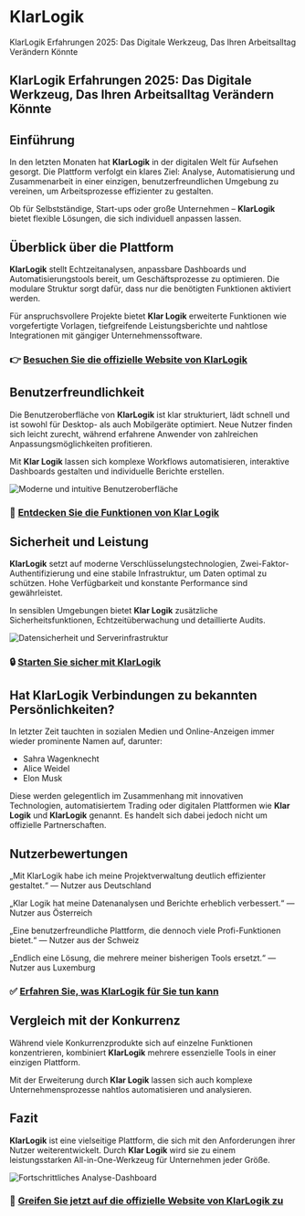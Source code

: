 # KlarLogik
KlarLogik Erfahrungen 2025: Das Digitale Werkzeug, Das Ihren Arbeitsalltag Verändern Könnte
## KlarLogik Erfahrungen 2025: Das Digitale Werkzeug, Das Ihren Arbeitsalltag Verändern Könnte

## Einführung
In den letzten Monaten hat **KlarLogik** in der digitalen Welt für Aufsehen gesorgt. Die Plattform verfolgt ein klares Ziel: Analyse, Automatisierung und Zusammenarbeit in einer einzigen, benutzerfreundlichen Umgebung zu vereinen, um Arbeitsprozesse effizienter zu gestalten.

Ob für Selbstständige, Start-ups oder große Unternehmen – **KlarLogik** bietet flexible Lösungen, die sich individuell anpassen lassen.

## Überblick über die Plattform
**KlarLogik** stellt Echtzeitanalysen, anpassbare Dashboards und Automatisierungstools bereit, um Geschäftsprozesse zu optimieren. Die modulare Struktur sorgt dafür, dass nur die benötigten Funktionen aktiviert werden.

Für anspruchsvollere Projekte bietet **Klar Logik** erweiterte Funktionen wie vorgefertigte Vorlagen, tiefgreifende Leistungsberichte und nahtlose Integrationen mit gängiger Unternehmenssoftware.

### 👉 **[Besuchen Sie die offizielle Website von KlarLogik](https://klarlogik.at)**

## Benutzerfreundlichkeit
Die Benutzeroberfläche von **KlarLogik** ist klar strukturiert, lädt schnell und ist sowohl für Desktop- als auch Mobilgeräte optimiert. Neue Nutzer finden sich leicht zurecht, während erfahrene Anwender von zahlreichen Anpassungsmöglichkeiten profitieren.

Mit **Klar Logik** lassen sich komplexe Workflows automatisieren, interaktive Dashboards gestalten und individuelle Berichte erstellen.

![Moderne und intuitive Benutzeroberfläche](https://www.eckstein-design.com/wp-content/uploads/2022/09/ui-ux-interfacedesign-industriedesign-designbuero-muenchen-syr-titel-1600x1035-1.jpg)

### 🔗 **[Entdecken Sie die Funktionen von Klar Logik](https://klarlogik.at)**

## Sicherheit und Leistung
**KlarLogik** setzt auf moderne Verschlüsselungstechnologien, Zwei-Faktor-Authentifizierung und eine stabile Infrastruktur, um Daten optimal zu schützen. Hohe Verfügbarkeit und konstante Performance sind gewährleistet.

In sensiblen Umgebungen bietet **Klar Logik** zusätzliche Sicherheitsfunktionen, Echtzeitüberwachung und detaillierte Audits.

![Datensicherheit und Serverinfrastruktur](https://www.pepels-it.de/wp-content/uploads/sites/9253/2023/06/row-of-network-servers-with-glowing-led-lights.jpg)

### 🔒 **[Starten Sie sicher mit KlarLogik](https://klarlogik.at)**

## Hat KlarLogik Verbindungen zu bekannten Persönlichkeiten?
In letzter Zeit tauchten in sozialen Medien und Online-Anzeigen immer wieder prominente Namen auf, darunter:

- Sahra Wagenknecht
- Alice Weidel
- Elon Musk

Diese werden gelegentlich im Zusammenhang mit innovativen Technologien, automatisiertem Trading oder digitalen Plattformen wie **Klar Logik** und **KlarLogik** genannt. Es handelt sich dabei jedoch nicht um offizielle Partnerschaften.

## Nutzerbewertungen
„Mit KlarLogik habe ich meine Projektverwaltung deutlich effizienter gestaltet.“ — Nutzer aus Deutschland

„Klar Logik hat meine Datenanalysen und Berichte erheblich verbessert.“ — Nutzer aus Österreich

„Eine benutzerfreundliche Plattform, die dennoch viele Profi-Funktionen bietet.“ — Nutzer aus der Schweiz

„Endlich eine Lösung, die mehrere meiner bisherigen Tools ersetzt.“ — Nutzer aus Luxemburg

### ✅ **[Erfahren Sie, was KlarLogik für Sie tun kann](https://klarlogik.at)**

## Vergleich mit der Konkurrenz
Während viele Konkurrenzprodukte sich auf einzelne Funktionen konzentrieren, kombiniert **KlarLogik** mehrere essenzielle Tools in einer einzigen Plattform.

Mit der Erweiterung durch **Klar Logik** lassen sich auch komplexe Unternehmensprozesse nahtlos automatisieren und analysieren.

## Fazit
**KlarLogik** ist eine vielseitige Plattform, die sich mit den Anforderungen ihrer Nutzer weiterentwickelt. Durch **Klar Logik** wird sie zu einem leistungsstarken All-in-One-Werkzeug für Unternehmen jeder Größe.

![Fortschrittliches Analyse-Dashboard](https://images.unsplash.com/photo-1618477247222-acbdb0e159b3?auto=format&fit=crop&w=1170&q=80)

### 🚀 **[Greifen Sie jetzt auf die offizielle Website von KlarLogik zu](https://klarlogik.at)**
